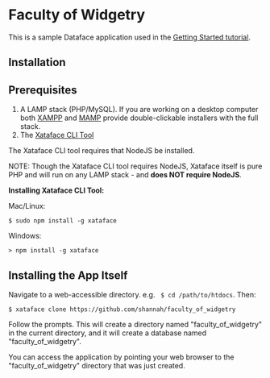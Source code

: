 # Faculty of Widgetry 

This is a sample Dataface application used in the [Getting Started tutorial](http://xataface.com/documentation/tutorial/getting_started).

## Installation

## Prerequisites

1. A LAMP stack (PHP/MySQL).  If you are working on a desktop computer both [XAMPP](https://www.apachefriends.org/index.html) and [MAMP](https://www.mamp.info/en/) provide double-clickable installers with the full stack.
2. The [Xataface CLI Tool](https://www.npmjs.com/package/xataface)

The Xataface CLI tool requires that NodeJS be installed.

NOTE:  Though the Xataface CLI tool requires NodeJS, Xataface itself is pure PHP and will run on any
LAMP stack - and **does NOT require NodeJS**.

**Installing Xataface CLI Tool:**

Mac/Linux:

~~~
$ sudo npm install -g xataface
~~~

Windows:

~~~
> npm install -g xataface
~~~

## Installing the App Itself

Navigate to a web-accessible directory.  e.g. ` $ cd /path/to/htdocs`.  Then:

~~~
$ xataface clone https://github.com/shannah/faculty_of_widgetry
~~~

Follow the prompts.  This will create a directory named "faculty_of_widgetry" in the current directory,
and it will create a database named "faculty_of_widgetry".

You can access the application by pointing your web browser to the "faculty_of_widgetry" directory that 
was just created.

